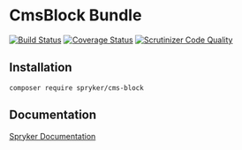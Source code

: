 # CmsBlock Bundle
[![Build Status](https://travis-ci.org/spryker/CmsBlock.svg)](https://travis-ci.org/spryker/CmsBlock)
[![Coverage Status](https://coveralls.io/repos/github/spryker/CmsBlock/badge.svg)](https://coveralls.io/github/spryker/CmsBlock)
[![Scrutinizer Code Quality](https://scrutinizer-ci.com/g/spryker/CmsBlock/badges/quality-score.png?b=master)](https://scrutinizer-ci.com/g/spryker/CmsBlock/?branch=master)

## Installation

```
composer require spryker/cms-block
```

## Documentation

[Spryker Documentation](https://spryker.github.io)
